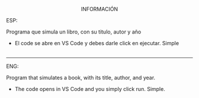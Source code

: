 <p align="center">INFORMACIÓN</p>

ESP:

Programa que simula un libro, con su titulo, autor y año


<ul>
<li>El code se abre en VS Code y debes darle click en ejecutar. Simple </li>
<br>
</ul>


---

ENG:

Program that simulates a book, with its title, author, and year.

<ul>
<li>The code opens in VS Code and you simply click run. Simple.</li>
<br>
</ul>

